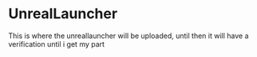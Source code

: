 # UnrealLauncher
This is where the unreallauncher will be uploaded, until then it will have a verification until i get my part
